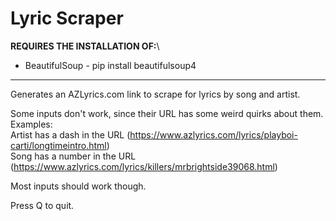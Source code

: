# Lyric Scraper

**REQUIRES THE INSTALLATION OF:**\
* BeautifulSoup - pip install beautifulsoup4

---

Generates an AZLyrics.com link to scrape for lyrics by song and artist.

Some inputs don't work, since their URL has some weird quirks about them.\
Examples:\
Artist has a dash in the URL (https://www.azlyrics.com/lyrics/playboi-carti/longtimeintro.html)
\
Song has a number in the URL (https://www.azlyrics.com/lyrics/killers/mrbrightside39068.html)

Most inputs should work though.

Press Q to quit.
